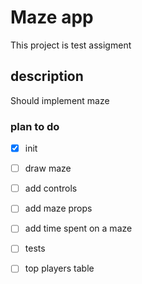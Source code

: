 # Maze app

This project is test assigment

## description

Should implement maze

### plan to do

- [x] init
- [ ] draw maze
- [ ] add controls
- [ ] add maze props
- [ ] add time spent on a maze
- [ ] tests
- [ ] top players table



